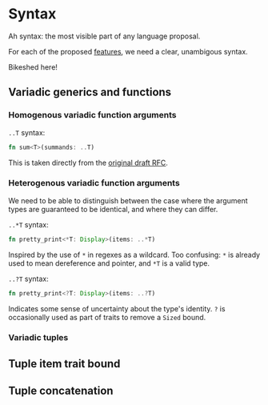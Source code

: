 # Syntax

Ah syntax: the most visible part of any language proposal.

For each of the proposed [features](features.md), we need a clear, unambigous syntax.

Bikeshed here!

## Variadic generics and functions

### Homogenous variadic function arguments

`..T` syntax:

```rust
fn sum<T>(summands: ..T)
```

This is taken directly from the [original draft RFC](https://github.com/rust-lang/rfcs/issues/376).

### Heterogenous variadic function arguments

We need to be able to distinguish between the case where the argument types are guaranteed to be identical, and where they can differ.

`..*T` syntax:

```rust
fn pretty_print<*T: Display>(items: ..*T)
```

Inspired by the use of `*` in regexes as a wildcard.
Too confusing: `*` is already used to mean dereference and pointer, and `*T` is a valid type.

`..?T` syntax:

```rust
fn pretty_print<?T: Display>(items: ..?T)
```

Indicates some sense of uncertainty about the type's identity.
`?` is occasionally used as part of traits to remove a `Sized` bound.

### Variadic tuples

## Tuple item trait bound

## Tuple concatenation
